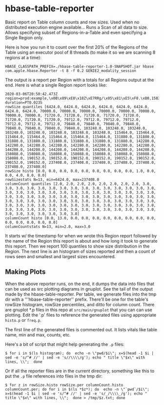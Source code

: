<!--
 Licensed to the Apache Software Foundation (ASF) under one
 or more contributor license agreements.  See the NOTICE file
 distributed with this work for additional information
 regarding copyright ownership.  The ASF licenses this file
 to you under the Apache License, Version 2.0 (the
 "License"); you may not use this file except in compliance
 with the License.  You may obtain a copy of the License at

     http://www.apache.org/licenses/LICENSE-2.0

 Unless required by applicable law or agreed to in writing, software
 distributed under the License is distributed on an "AS IS" BASIS,
 WITHOUT WARRANTIES OR CONDITIONS OF ANY KIND, either express or implied.
 See the License for the specific language governing permissions and
 limitations under the License.
-->

# hbase-table-reporter
Basic report on Table column counts and row sizes. Used when no distributed
execution engine available... Runs a Scan of all data to size. Allows
specifying subset of Regions-in-a-Table and even specifying a
Single Region only.

Here is how you run it to count over the first 20% of the
Regions of the Table using an executor pool of 8 threads (to
make it so we are scanning 8 regions at a time):

```HBASE_CLASSPATH_PREFIX=./hbase-table-reporter-1.0-SNAPSHOT.jar hbase com.apple.hbase.Reporter -t 8 -f 0.2 GENIE2_modality_session```

The output is a report per Region with a totals for all Regions output at the end. Here is
what a single Region report looks like:

```
2020-03-06T20:50:42.473Z region=prod:example,\x0B\x89\xE8\x18Z\xE7RRg/\x05\x81\xE5\xF0.\xB0,1583452813195.d383921761f3ad7b9b1303ee672ff806., duration=PT0.023S
rowSize quantiles [6424.0, 6424.0, 6424.0, 6424.0, 6424.0, 6424.0, 6424.0, 6424.0, 70000.0, 70000.0, 70000.0, 70000.0, 70000.0, 70000.0, 70000.0, 70000.0, 71720.0, 71720.0, 71720.0, 71720.0, 71720.0, 71720.0, 71720.0, 71720.0, 79712.0, 79712.0, 79712.0, 79712.0, 79712.0, 79712.0, 79712.0, 79840.0, 79840.0, 79840.0, 79840.0, 79840.0, 79840.0, 79840.0, 79840.0, 103248.0, 103248.0, 103248.0, 103248.0, 103248.0, 103248.0, 103248.0, 103248.0, 115464.0, 115464.0, 115464.0, 115464.0, 115464.0, 115464.0, 115464.0, 131880.0, 131880.0, 131880.0, 131880.0, 131880.0, 131880.0, 131880.0, 131880.0, 142280.0, 142280.0, 142280.0, 142280.0, 142280.0, 142280.0, 142280.0, 142280.0, 144208.0, 144208.0, 144208.0, 144208.0, 144208.0, 144208.0, 144208.0, 158088.0, 158088.0, 158088.0, 158088.0, 158088.0, 158088.0, 158088.0, 158088.0, 190152.0, 190152.0, 190152.0, 190152.0, 190152.0, 190152.0, 190152.0, 190152.0, 237408.0, 237408.0, 237408.0, 237408.0, 237408.0, 237408.0, 237408.0]
rowSize histo [0.0, 0.0, 0.0, 0.0, 0.0, 0.0, 0.0, 0.0, 0.0, 1.0, 0.0, 0.0, 4.0, 8.0, 0.0]
rowSizestats N=13, min=6424.0, max=237408.0
columnCount quantiles [2.0, 2.0, 2.0, 2.0, 2.0, 2.0, 2.0, 2.0, 3.0, 3.0, 3.0, 3.0, 3.0, 3.0, 3.0, 3.0, 3.0, 3.0, 3.0, 3.0, 3.0, 3.0, 3.0, 3.0, 3.0, 3.0, 3.0, 3.0, 3.0, 3.0, 3.0, 3.0, 3.0, 3.0, 3.0, 3.0, 3.0, 3.0, 3.0, 3.0, 3.0, 3.0, 3.0, 3.0, 3.0, 3.0, 3.0, 3.0, 3.0, 3.0, 3.0, 3.0, 3.0, 3.0, 3.0, 3.0, 3.0, 3.0, 3.0, 3.0, 3.0, 3.0, 3.0, 3.0, 3.0, 3.0, 3.0, 3.0, 3.0, 3.0, 3.0, 3.0, 3.0, 3.0, 3.0, 3.0, 3.0, 3.0, 3.0, 3.0, 3.0, 3.0, 3.0, 3.0, 3.0, 3.0, 3.0, 3.0, 3.0, 3.0, 3.0, 3.0, 3.0, 3.0, 3.0, 3.0, 3.0, 3.0, 3.0, 3.0]
columnCount histo [0.0, 13.0, 0.0, 0.0, 0.0, 0.0, 0.0, 0.0, 0.0, 0.0, 0.0, 0.0, 0.0, 0.0, 0.0]
columnCountstats N=13, min=2.0, max=3.0
```
It starts w/ the timestamp for when we wrote this Region report followed by the name of the
Region this report is about and how long it took to generate this report. Then we report 100
quantiles to show size distribution in the Region. The next line is an histogram of sizes
reported and then a count of rows seen and smallest and largest sizes encountered.

## Making Plots

When the above reporter runs, on the end, it dumps the data into files that can be used as src plotting diagrams in gnuplot.
See the tail of the output made by the hbase-table-reporter. Per table, we generate files into the tmp dir with a '''hbase-table-reporter'' prefix.
There'll be one for the table's rowSize histogram, rowSize percentiles, and ditto for column count. There are gnuplot *.p files in
this repo at `src/main/gnuplot` that you can can use plotting. Edit the '.p' files to reference the generated files using
appropriate `histo.p` or `freq.p`.

The first line of the generated files is commented out. It lists vitals like table name, min and max, counts, etc.

Here's a bit of script that might help generating the `.p` files:
```
$ for i in $(ls histogram); do  echo -n \"pwd/$i\"; x=$(head -1 $i | sed -e 's/^# //' | sed -e 's//\\\\/g'); echo " title \"$x\" with lines, \\";  done
```

Or if all the reporter files are in the current directory, something like this to put the `.p` file references into files in the tmp dir:
```
$ for z in rowSize.histo rowSize.per columnCount.histo columnCount.per; do for i in $(ls *$z*); do  echo -n \"`pwd`/$i\"; x=$(head -1 $i | sed -e 's/^# //' | sed -e 's/_/\\\\_/g'); echo " title \"$x\" with lines, \\";  done > /tmp/$z.txt; done 
```
